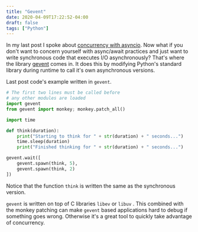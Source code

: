 ```yaml
---
title: "Gevent"
date: 2020-04-09T17:22:52-04:00
draft: false
tags: ["Python"]
---
```


In my last post I spoke about [concurrency with asyncio](/blog/pyasyncio/). Now what if you don't want to concern yourself with async/await practices and just want to write synchronous code that executes I/O asynchronously?  That's where the library [gevent](http://www.gevent.org/) comes in. It does this by modifying Python's standard library during runtime to call it's own asynchronous versions.

Last post code's example written in `gevent`.

```python
# The first two lines must be called before
# any other modules are loaded
import gevent
from gevent import monkey; monkey.patch_all()

import time

def think(duration):
    print("Starting to think for " + str(duration) + " seconds...")
    time.sleep(duration)
    print("Finished thinking for " + str(duration) + " seconds...")

gevent.wait([
    gevent.spawn(think, 5),
    gevent.spawn(think, 2)
])
```

Notice that the function `think` is written the same as the synchronous version. 

`gevent` is written on top of C libraries `libev` or `libuv` . This combined with the monkey patching can make `gevent` based applications hard to debug if something goes wrong. Otherwise it's a great tool to quickly take advantage of concurrency.